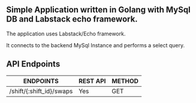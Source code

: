 ## Simple Application written in Golang with MySql DB and Labstack echo framework.

The application uses Labstack/Echo framework.

It connects to the backend MySql Instance and performs a select query.

## API Endpoints

|           ENDPOINTS      | REST API | METHOD |
|--------------------------|----------|--------|
| /shift/{:shift_id}/swaps | Yes      |  GET   |



